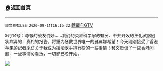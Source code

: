 ﻿###  [:house:返回首頁](https://github.com/ourhimalayas/txt)
---

`郭文贵MILES 2020-09-14T16:15:22` [轉載自GTV](https://gtv.org/web/#/UserInfo/5e596957357cc612d35a8044)

9月14号：尊敬的战友们好……我们的英雄科学家的有关．中共开发的生化武器冠状病毒的．真相的报告，将重为拯救世界唯一的雅典娜希望！今天刚刚接受了香港苹果的记者采访关于我成为摇滚歌手排行榜的一些事情！和文贵谈了一些香港问题．一些事情的看法，一切都已经开始。

[![](https://filegroup.gtv.org/cdn-cgi/image/width=600/https://filegroup.gtv.org/group3/default/20200914/16/15/0/e8896f137baebdfd31f66af659c8769f)](https://filegroup.gtv.org/group3/default/20200914/16/15/0/c7c634ebc3a9604795653567f89d149c.MOV)
